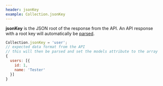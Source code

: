 ```yaml
---
header: jsonKey
example: Collection.jsonKey
---
```


**jsonKey** is the JSON root of the response from the API.  An API response with a root key will automatically be [parsed](#parse).

```js
Collection.jsonKey = 'user';
// expected data format from the API
// this will then be parsed and set the models attribute to the array
{
  users: [{
    id: 1,
    name: 'Tester'
  }]
}
```

